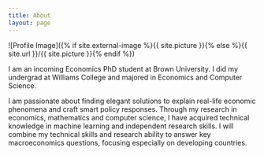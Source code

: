 ```yaml
---
title: About
layout: page
---
```

![Profile Image]({% if site.external-image %}{{ site.picture }}{% else %}{{ site.url }}/{{ site.picture }}{% endif %})

<p>I am an incoming Economics PhD student at Brown University. I did my undergrad at Williams College and majored in Economics and Computer Science. </p>

<p>I am passionate about finding elegant solutions to explain real-life economic phenomena and craft smart policy responses. Through my research in economics, mathematics and computer science, I have acquired technical knowledge in machine learning and independent research skills. I will combine my technical skills and research ability to answer key macroeconomics questions, focusing especially on developing countries.</p>